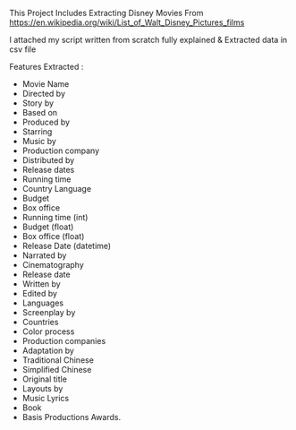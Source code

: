 This Project Includes Extracting Disney Movies From https://en.wikipedia.org/wiki/List_of_Walt_Disney_Pictures_films 


I attached my script written from scratch fully explained  & Extracted data in csv file

Features Extracted :


- Movie Name	
- Directed by	
- Story by	
- Based on
- Produced by	
- Starring
- Music by
- Production company
- Distributed by	
- Release dates
- Running time
- Country	Language
- Budget
- Box office	
- Running time (int)	
- Budget (float)
- Box office (float)
- Release Date (datetime)
- Narrated by
- Cinematography
- Release date
- Written by	
- Edited by
- Languages
- Screenplay by	
- Countries	
- Color process
- Production companies
- Adaptation by	
- Traditional Chinese	
- Simplified Chinese	
- Original title
- Layouts by	
- Music	Lyrics
- Book	
- Basis	Productions	Awards.
